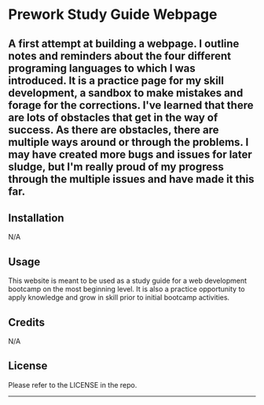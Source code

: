 # Prework Study Guide Webpage

## A first attempt at building a webpage.  I outline notes and reminders about the four different programing languages to which I was introduced. It is a practice page for my skill development, a sandbox to make mistakes and forage for the corrections. I've learned that there are lots of obstacles that get in the way of success.  As there are obstacles, there are multiple ways around or through the problems.  I may have created more bugs and issues for later sludge, but I'm really proud of my progress through the multiple issues and have made it this far.

## Installation

N/A

## Usage

This website is meant to be used as a study guide for a web development bootcamp on the most beginning level.  It is also a practice opportunity to apply knowledge and grow in skill prior to initial bootcamp activities.

## Credits

N/A

## License

Please refer to the LICENSE in the repo.

---

